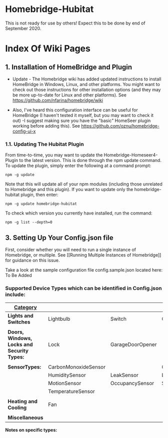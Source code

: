 # Homebridge-Hubitat


This is not ready for use by others! Expect this to be done by end of September 2020.


# Index Of Wiki Pages

## 1. Installation of HomeBridge and Plugin

* Update - The Homebridge wiki has added updated instructions to install HomeBridge in Windows, Linux, and other platforms. You might want to check out those instructions for other installation options (and they may be more up-to-date for Linux and other platforms). See https://github.com/nfarina/homebridge/wiki

* Also, I've heard this configuration interface can be useful for HomeBridge (I haven't tested it myself, but you may want to check it out) -I suggest making sure you have the "basic" HomeSeer plugin working before adding this). See https://github.com/oznu/homebridge-config-ui-x


### 1.1. Updating The Hubitat Plugin
From time-to-time, you may want to update the Homebridge-Homeseer4-Plugin to the latest version. This is done through the npm update command. To update the plugin, simply enter the following at a command prompt:
`````
npm -g update
`````
Note that this will update all of your npm modules (including those unrelated to Homebridge and this plugin). If you want to update only the homebridge-hubitat plugin, then enter:
`````
npm -g update homebridge-hubitat
`````

To check which version you currently have installed, run the command:
`````
npm -g list --depth=0
`````



## 3. Setting Up Your Config.json file

First, consider whether you will need to run a single instance of Homebridge, or multiple. See [[Running Multiple Instances of Homebridge]] for guidance on this issue.

Take a look at the sample configuration file config.sample.json located here: To Be Added
### Supported Device Types which can be identified in Config.json include:

| <u>Category                                  	|                      	|                     	|                  	|
|-------------------------------------------	|----------------------	|---------------------	|------------------	|
| <b>Lights and Switches                       	| Lightbulb            	| Switch              	| Outlet           	|
| | | |
| <b>Doors, Windows, Locks and Security Types: 	| Lock                 	| GarageDoorOpener                 	| 	|
| | | |
| <b>SensorTypes:                              	| CarbonMonoxideSensor 	|  	| ContactSensor    	|
|                                           	| HumiditySensor       	| LeakSensor          	| LightSensor      	|
|                                           	| MotionSensor         	| OccupancySensor     	| SmokeSensor      	|
|                                           	| TemperatureSensor     |                     	|                  	|
| | | |
| <b>Heating and Cooling                       	| Fan            	|                 	|                  	|
| | | |
| <b>Miscellaneous                             	|                 	|                     	|                  	|

<b>Notes on specific types:



